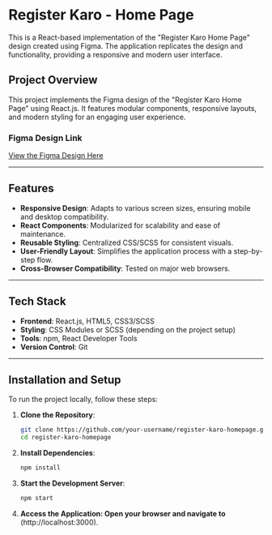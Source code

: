 # Register Karo - Home Page

This is a React-based implementation of the "Register Karo Home Page" design created using Figma. The application replicates the design and functionality, providing a responsive and modern user interface.

## Project Overview

This project implements the Figma design of the "Register Karo Home Page" using React.js. It features modular components, responsive layouts, and modern styling for an engaging user experience.

### Figma Design Link

[View the Figma Design Here](https://www.figma.com/design/BWtutOCqSUinQiqoSCDQ0c/Register-Karo-Home-Page-(Copy)?node-id=1-21315&t=MAmVsnWfwUbtZdxq-0)

---

## Features

- **Responsive Design**: Adapts to various screen sizes, ensuring mobile and desktop compatibility.
- **React Components**: Modularized for scalability and ease of maintenance.
- **Reusable Styling**: Centralized CSS/SCSS for consistent visuals.
- **User-Friendly Layout**: Simplifies the application process with a step-by-step flow.
- **Cross-Browser Compatibility**: Tested on major web browsers.

---

## Tech Stack

- **Frontend**: React.js, HTML5, CSS3/SCSS
- **Styling**: CSS Modules or SCSS (depending on the project setup)
- **Tools**: npm, React Developer Tools
- **Version Control**: Git

---

## Installation and Setup

To run the project locally, follow these steps:

1. **Clone the Repository**:
   ```bash
   git clone https://github.com/your-username/register-karo-homepage.git
   cd register-karo-homepage
2. **Install Dependencies**:
   ```bash
   npm install
3. **Start the Development Server**:
   ```bash
   npm start
4. **Access the Application: Open your browser and navigate to** (http://localhost:3000).
